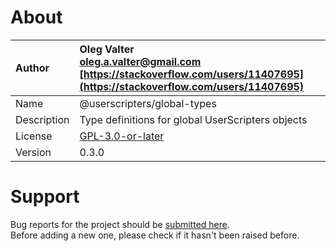 
# About

| Author       | Oleg Valter<br>[oleg.a.valter@gmail.com](mailto:oleg.a.valter@gmail.com)<br>[https://stackoverflow.com/users/11407695](https://stackoverflow.com/users/11407695) |
| :----------- | :----------------------- |
| Name | @userscripters/global-types |
| Description | Type definitions for global UserScripters objects |
| License | [GPL-3.0-or-later](https://spdx.org/licenses/GPL-3.0-or-later) |
| Version | 0.3.0 |


# Support

Bug reports for the project should be [submitted here](https://github.com/userscripters/global-types/issues).
<br>Before adding a new one, please check if it hasn't been raised before.
  
